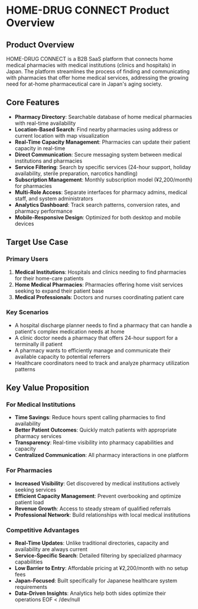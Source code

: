 # HOME-DRUG CONNECT Product Overview

## Product Overview
HOME-DRUG CONNECT is a B2B SaaS platform that connects home medical pharmacies with medical institutions (clinics and hospitals) in Japan. The platform streamlines the process of finding and communicating with pharmacies that offer home medical services, addressing the growing need for at-home pharmaceutical care in Japan's aging society.

## Core Features
- **Pharmacy Directory**: Searchable database of home medical pharmacies with real-time availability
- **Location-Based Search**: Find nearby pharmacies using address or current location with map visualization
- **Real-Time Capacity Management**: Pharmacies can update their patient capacity in real-time
- **Direct Communication**: Secure messaging system between medical institutions and pharmacies
- **Service Filtering**: Search by specific services (24-hour support, holiday availability, sterile preparation, narcotics handling)
- **Subscription Management**: Monthly subscription model (¥2,200/month) for pharmacies
- **Multi-Role Access**: Separate interfaces for pharmacy admins, medical staff, and system administrators
- **Analytics Dashboard**: Track search patterns, conversion rates, and pharmacy performance
- **Mobile-Responsive Design**: Optimized for both desktop and mobile devices

## Target Use Case
### Primary Users
1. **Medical Institutions**: Hospitals and clinics needing to find pharmacies for their home-care patients
2. **Home Medical Pharmacies**: Pharmacies offering home visit services seeking to expand their patient base
3. **Medical Professionals**: Doctors and nurses coordinating patient care

### Key Scenarios
- A hospital discharge planner needs to find a pharmacy that can handle a patient's complex medication needs at home
- A clinic doctor needs a pharmacy that offers 24-hour support for a terminally ill patient
- A pharmacy wants to efficiently manage and communicate their available capacity to potential referrers
- Healthcare coordinators need to track and analyze pharmacy utilization patterns

## Key Value Proposition
### For Medical Institutions
- **Time Savings**: Reduce hours spent calling pharmacies to find availability
- **Better Patient Outcomes**: Quickly match patients with appropriate pharmacy services
- **Transparency**: Real-time visibility into pharmacy capabilities and capacity
- **Centralized Communication**: All pharmacy interactions in one platform

### For Pharmacies
- **Increased Visibility**: Get discovered by medical institutions actively seeking services
- **Efficient Capacity Management**: Prevent overbooking and optimize patient load
- **Revenue Growth**: Access to steady stream of qualified referrals
- **Professional Network**: Build relationships with local medical institutions

### Competitive Advantages
- **Real-Time Updates**: Unlike traditional directories, capacity and availability are always current
- **Service-Specific Search**: Detailed filtering by specialized pharmacy capabilities
- **Low Barrier to Entry**: Affordable pricing at ¥2,200/month with no setup fees
- **Japan-Focused**: Built specifically for Japanese healthcare system requirements
- **Data-Driven Insights**: Analytics help both sides optimize their operations
EOF < /dev/null